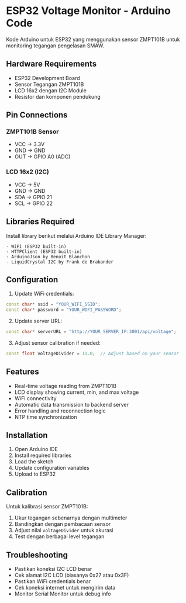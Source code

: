 
# ESP32 Voltage Monitor - Arduino Code

Kode Arduino untuk ESP32 yang menggunakan sensor ZMPT101B untuk monitoring tegangan pengelasan SMAW.

## Hardware Requirements

- ESP32 Development Board
- Sensor Tegangan ZMPT101B
- LCD 16x2 dengan I2C Module
- Resistor dan komponen pendukung

## Pin Connections

### ZMPT101B Sensor
- VCC -> 3.3V
- GND -> GND
- OUT -> GPIO A0 (ADC)

### LCD 16x2 (I2C)
- VCC -> 5V
- GND -> GND
- SDA -> GPIO 21
- SCL -> GPIO 22

## Libraries Required

Install library berikut melalui Arduino IDE Library Manager:

```
- WiFi (ESP32 built-in)
- HTTPClient (ESP32 built-in)
- ArduinoJson by Benoit Blanchon
- LiquidCrystal I2C by Frank de Brabander
```

## Configuration

1. Update WiFi credentials:
```cpp
const char* ssid = "YOUR_WIFI_SSID";
const char* password = "YOUR_WIFI_PASSWORD";
```

2. Update server URL:
```cpp
const char* serverURL = "http://YOUR_SERVER_IP:3001/api/voltage";
```

3. Adjust sensor calibration if needed:
```cpp
const float voltageDivider = 11.0;  // Adjust based on your sensor
```

## Features

- Real-time voltage reading from ZMPT101B
- LCD display showing current, min, and max voltage
- WiFi connectivity
- Automatic data transmission to backend server
- Error handling and reconnection logic
- NTP time synchronization

## Installation

1. Open Arduino IDE
2. Install required libraries
3. Load the sketch
4. Update configuration variables
5. Upload to ESP32

## Calibration

Untuk kalibrasi sensor ZMPT101B:

1. Ukur tegangan sebenarnya dengan multimeter
2. Bandingkan dengan pembacaan sensor
3. Adjust nilai `voltageDivider` untuk akurasi
4. Test dengan berbagai level tegangan

## Troubleshooting

- Pastikan koneksi I2C LCD benar
- Cek alamat I2C LCD (biasanya 0x27 atau 0x3F)
- Pastikan WiFi credentials benar
- Cek koneksi internet untuk mengirim data
- Monitor Serial Monitor untuk debug info
